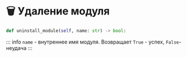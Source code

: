 # 🗑️ Удаление модуля

```python
def uninstall_module(self, name: str) -> bool:
```

::: info
`name` - внутреннее имя модуля. Возвращает `True` - успех, `False`- неудача
:::
